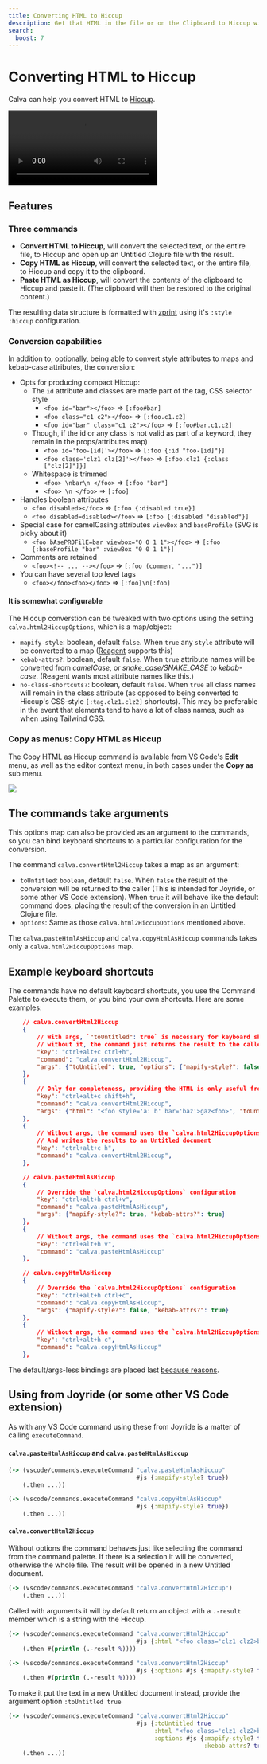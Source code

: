 ```yaml
---
title: Converting HTML to Hiccup
description: Get that HTML in the file or on the Clipboard to Hiccup without leaving Calva
search:
  boost: 7
---
```


# Converting HTML to Hiccup

Calva can help you convert HTML to [Hiccup](https://github.com/weavejester/hiccup).

<video controls>
  <source src="/images/calva-convert-html-to-hiccup.mp4">
</video>

## Features

### Three commands

* **Convert HTML to Hiccup**, will convert the selected text, or the entire file, to Hiccup and open up an Untitled Clojure file with the result.
* **Copy HTML as Hiccup**, will convert the selected text, or the entire file, to Hiccup and copy it to the clipboard.
* **Paste HTML as Hiccup**, will convert the contents of the clipboard to Hiccup and paste it. (The clipboard will then be restored to the original content.)

The resulting data structure is formatted with [zprint](https://github.com/kkinnear/zprint) using it's `:style :hiccup` configuration.

### Conversion capabilities

In addition to, [optionally](#it-is-somewhat-configurable), being able to convert style attributes to maps and kebab-case attributes, the conversion: 

* Opts for producing compact Hiccup:
    * The `id` attribute and classes are made part of the tag, CSS selector style
        * `<foo id="bar"></foo>` => `[:foo#bar]`
        * `<foo class="c1 c2"></foo>` => `[:foo.c1.c2]`
        * `<foo id="bar" class="c1 c2"></foo>` => `[:foo#bar.c1.c2]`
    * Though, if the id or any class is not valid as part of a keyword, they remain in the props/attributes map)
        * `<foo id='foo-[id]'></foo>` =>  `[:foo {:id "foo-[id]"}]`
        * `<foo class='clz1 clz[2]'></foo>` => `[:foo.clz1 {:class ["clz[2]"]}]`
    * Whitespace is trimmed
        * `<foo> \nbar\n </foo>` => `[:foo "bar"]`
        * `<foo> \n </foo>` => `[:foo]`
* Handles boolean attributes
    * `<foo disabled></foo>` => `[:foo {:disabled true}]`
    * `<foo disabled=disabled></foo>` => `[:foo {:disabled "disabled"}]`
* Special case for camelCasing attributes `viewBox` and `baseProfile` (SVG is picky about it)
    * `<foo bAsePROFilE=bar viewbox="0 0 1 1"></foo>` => `[:foo {:baseProfile "bar" :viewBox "0 0 1 1"}]`
* Comments are retained
    * `<foo><!-- ... --></foo>` => `[:foo (comment "...")]`
* You can have several top level tags
    *  `<foo></foo><foo></foo>` => `[:foo]\n[:foo]`

#### It is somewhat configurable

The Hiccup converstion can be tweaked with two options using the setting `calva.html2HiccupOptions`, which is a map/object:

* `mapify-style`: boolean, default `false`. When `true` any `style` attribute will be converted to a map ([Reagent](https://reagent-project.github.io/) supports this)
* `kebab-attrs?`: boolean, default `false`. When `true` attribute names will be converted from *camelCase*, or *snake_case/SNAKE_CASE* to *kebab-case*. (Reagent wants most attribute names like this.)
* `no-class-shortcuts?`: boolean, default `false`. When `true` all class names will remain in the class   attribute (as opposed to being converted to Hiccup's CSS-style `[:tag.clz1.clz2]` shortcuts). This may be preferable in the event that elements tend to have a lot of class names, such as when using Tailwind CSS.

### Copy as menus: Copy HTML as Hiccup 

The Copy HTML as Hiccup command is available from VS Code's **Edit** menu, as well as the editor context menu, in both cases under the **Copy as** sub menu.

![](images/calva-copy-html-as-hiccup.png)

## The commands take arguments

This options map can also be provided as an argument to the commands, so you can bind keyboard shortcuts to a particular configuration for the conversion. 

The command `calva.convertHtml2Hiccup` takes a map as an argument:

* `toUntitled`: `boolean`, default `false`. When `false` the result of the conversion will be returned to the caller (This is intended for Joyride, or some other VS Code extension). When `true` it will behave like the default command does, placing the result of the conversion in an Untitled Clojure file.
* `options`: Same as those `calva.html2HiccupOptions` mentioned above.

The `calva.pasteHtmlAsHiccup` and `calva.copyHtmlAsHiccup` commands takes only a `calva.html2HiccupOptions` map.

## Example keyboard shortcuts

The commands have no default keyboard shortcuts, you use the Command Palette to execute them, or you bind your own shortcuts. Here are some examples:

```json
    // calva.convertHtml2Hiccup
    {
        // With args, `"toUntitled": true` is necessary for keyboard shortcuts
        // without it, the command just returns the result to the caller
        "key": "ctrl+alt+c ctrl+h",
        "command": "calva.convertHtml2Hiccup",
        "args": {"toUntitled": true, "options": {"mapify-style?": false}}
    },
    {
        // Only for completeness, providing the HTML is only useful from e.g. Joyride 
        "key": "ctrl+alt+c shift+h",
        "command": "calva.convertHtml2Hiccup",
        "args": {"html": "<foo style='a: b' bar='baz'>gaz<foo>", "toUntitled": true}
    },
    {
        // Without args, the command uses the `calva.html2HiccupOptions` configuration
        // And writes the results to an Untitled document
        "key": "ctrl+alt+c h",
        "command": "calva.convertHtml2Hiccup",
    },

    // calva.pasteHtmlAsHiccup
    {
        // Override the `calva.html2HiccupOptions` configuration
        "key": "ctrl+alt+h ctrl+v",
        "command": "calva.pasteHtmlAsHiccup",
        "args": {"mapify-style?": true, "kebab-attrs?": true}
    },
    {
        // Without args, the command uses the `calva.html2HiccupOptions` configuration
        "key": "ctrl+alt+h v",
        "command": "calva.pasteHtmlAsHiccup"
    },

    // calva.copyHtmlAsHiccup
    {
        // Override the `calva.html2HiccupOptions` configuration
        "key": "ctrl+alt+h ctrl+c",
        "command": "calva.copyHtmlAsHiccup",
        "args": {"mapify-style?": false, "kebab-attrs?": true}
    },
    {
        // Without args, the command uses the `calva.html2HiccupOptions` configuration
        "key": "ctrl+alt+h c",
        "command": "calva.copyHtmlAsHiccup"
    },
```

The default/args-less bindings are placed last [because reasons](https://github.com/microsoft/vscode/issues/176890).

## Using from Joyride (or some other VS Code extension)

As with any VS Code command using these from Joyride is a matter of calling `executeCommand`.

#### `calva.pasteHtmlAsHiccup` and `calva.pasteHtmlAsHiccup`

```clojure
(-> (vscode/commands.executeCommand "calva.pasteHtmlAsHiccup"
                                    #js {:mapify-style? true})
    (.then ...))

(-> (vscode/commands.executeCommand "calva.copyHtmlAsHiccup"
                                    #js {:mapify-style? true})
    (.then ...))
```


#### `calva.convertHtml2Hiccup`

Without options the command behaves just like selecting the command from the command palette. If there is a selection it will be converted, otherwise the whole file. The result will be opened in a new Untitled document.

```clojure
(-> (vscode/commands.executeCommand "calva.convertHtml2Hiccup")
    (.then ...))
```

Called with arguments it will by default return an object with a `.-result` member which is a string with the Hiccup.


```clojure
(-> (vscode/commands.executeCommand "calva.convertHtml2Hiccup" 
                                    #js {:html "<foo class='clz1 clz2>bar</foo>"})
    (.then #(println (.-result %))))

(-> (vscode/commands.executeCommand "calva.convertHtml2Hiccup" 
                                    #js {:options #js {:mapify-style? false}})
    (.then #(println (.-result %))))
```


To make it put the text in a new Untitled document instead, provide the argument option `:toUntitled true`

```clojure
(-> (vscode/commands.executeCommand "calva.convertHtml2Hiccup" 
                                    #js {:toUntitled true
                                         :html "<foo class='clz1 clz2>bar</foo>"
                                         :options #js {:mapify-style? true
                                                       :kebab-attrs? true}})
    (.then ...))
```